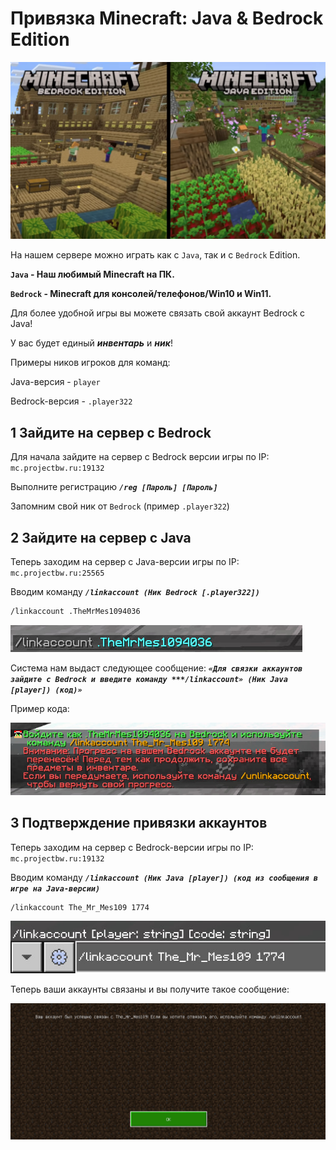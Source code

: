 # Привязка Minecraft: Java & Bedrock Edition

![Bedrock mc](/images/bedrock/pre.png)


На нашем сервере можно играть как с `Java`, так и с `Bedrock` Edition.

**`Java` - Наш любимый Minecraft на ПК.**

**`Bedrock` - Minecraft для консолей/телефонов/Win10 и Win11.**


Для более удобной игры вы можете связать свой аккаунт Bedrock с Java!

У вас будет единый ***инвентарь*** и ***ник***!


Примеры ников игроков для команд:

Java-версия - `player`

Bedrock-версия - `.player322`


## 1 Зайдите на сервер с Bedrock

Для начала зайдите на сервер с Bedrock версии игры по IP: `mc.projectbw.ru:19132`

Выполните регистрацию ***`/reg [Пароль] [Пароль]`***

Запомним свой ник от `Bedrock` (пример `.player322`)


## 2 Зайдите на сервер с Java

Теперь заходим на сервер с Java-версии игры по IP: `mc.projectbw.ru:25565`

Вводим команду ***`/linkaccount (Ник Bedrock [.player322])`***

```bash
/linkaccount .TheMrMes1094036
```

![Bedrock mc1](/images/bedrock/mc1.jpg)

Система нам выдаст следующее сообщение: ***`«Для связки аккаунтов зайдите с Bedrock и введите команду ***/linkaccount» (Ник Java [player]) (код)»`***

Пример кода:

![Bedrock mc2](/images/bedrock/mc2.jpg)


## 3 Подтверждение привязки аккаунтов


Теперь заходим на сервер с Bedrock-версии игры по IP: `mc.projectbw.ru:19132` 

Вводим команду ***`/linkaccount (Ник Java [player]) (код из сообщения в игре на Java-версии)`***

```bas
/linkaccount The_Mr_Mes109 1774
```

![Bedrock mc3](/images/bedrock/mc3.jpg)

Теперь ваши аккаунты связаны и вы получите такое сообщение:

![Bedrock mc4](/images/bedrock/mc4.jpg)
